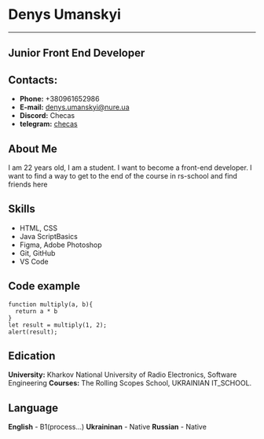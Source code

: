 # Denys Umanskyi
___

## Junior Front End Developer

## Contacts:

* **Phone:** +380961652986
* **E-mail:** denys.umanskyi@nure.ua
* **Discord:** Checas
* **telegram:** [checas](https://telegram.im/@checas1)

## About Me

I am 22 years old, I am a student. I want to become a front-end developer. I want to find a way to get to the end of the course in rs-school and find friends here

## Skills

* HTML, CSS
* Java ScriptBasics
* Figma, Adobe Photoshop
* Git, GitHub
* VS Code

## Code example

```
function multiply(a, b){
  return a * b
}
let result = multiply(1, 2);
alert(result); 
```

## Edication 

**University:** Kharkov National University of Radio Electronics, Software Engineering 
**Courses:** The Rolling Scopes School, UKRAINIAN IT_SCHOOL.

## Language

**English** - B1(process...)
**Ukraininan** - Native
**Russian** - Native






